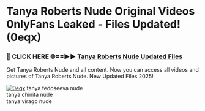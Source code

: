 # Tanya Roberts Nude Original Videos 0nlyFans Leaked - Files Updated! (0eqx)

<h3>🔴 CLICK HERE 🌐==►► <a href="https://tinyurl.com/4mcuefdz" rel="nofollow">Tanya Roberts Nude Updated Files</a></h3>

Get Tanya Roberts Nude and all content. Now you can access all videos and pictures of Tanya Roberts Nude. New Updated Files 2025!

[![0eqx](https://i.imgur.com/StAQSOY.gif)](https://tinyurl.com/4mcuefdz)
tanya fedoseeva nude<br>
tanya chinita nude<br>
tanya virago nude